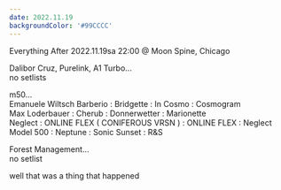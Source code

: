 ```yaml
---
date: 2022.11.19
backgroundColor: '#99CCCC'
---
```


Everything After 2022.11.19sa 22:00 @ Moon Spine, Chicago  

Dalibor Cruz, Purelink, A1 Turbo...  
no setlists  

m50...  
Emanuele Wiltsch Barberio : Bridgette : In Cosmo : Cosmogram  
Max Loderbauer : Cherub : Donnerwetter : Marionette  
Neglect : ONLINE FLEX ( CONIFEROUS VRSN ) : ONLINE FLEX : Neglect  
Model 500 : Neptune : Sonic Sunset : R&S  

Forest Management...  
no setlist  

well that was a thing that happened